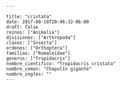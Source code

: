 
      ---

      title: "cristata"
      date: 2017-08-18T20:46:32-06:00
      draft: false
      reinos: ["Animalia"]
      divisiones: ["Arthropoda"]
      clases: ["Insecta"]
      ordenes: ["Orthoptera"]
      familias: ["Romaleidae"]
      generos: ["Tropidacris"]
      nombre_cientifico: "Tropidacris cristata"
      nombre_comun: "Chapulín gigante"
      nombre_ingles: ""
      ---

      